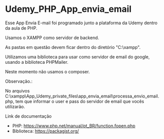 # Udemy_PHP_App_envia_email

Esse App Envia E-mail foi programado junto a plataforma da Udemy dentro da aula de PHP.

Usamos o XAMPP como servidor de backend.

As pastas em questão devem ficar dentro do diretório "C:\xampp".

Utilizamos uma biblioteca para usar como servidor de email do google, usando a biblioteca PHPMailer.

Neste momento não usamos o composer.

Observação.:

No arquivos C:\xampp\App_Udemy_private_files\app_envia_email\processa_envio_email.php, tem que informar o user e pass do servidor de email que vocês utilizarão.


Link de documentação

  - PHP: https://www.php.net/manual/pt_BR/function.fopen.php
  - Biblioteca: https://packagist.org/
